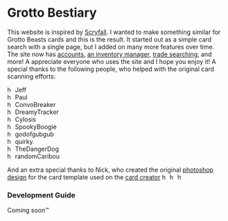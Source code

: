 # Grotto Bestiary

This website is inspired by [Scryfall](https://scryfall.com/). I wanted to make something similar for Grotto Beasts cards
and this is the result. It started out as a simple card search with a single page, but I added on many more features over
time. The site now has [accounts](https://www.grotto-bestiary.com/account),
[an inventory manager](https://www.grotto-bestiary.com/inventory),
[trade searching](https://www.grotto-bestiary.com/trades), and more! A appreciate everyone who uses the site and I hope you
enjoy it! A special thanks to the following people, who helped with the original card scanning efforts:

<img alt="heartman" src="https://www.grotto-bestiary.com/images/emotes/jeffsludge.png" style="height: 1em; display: inline" /> Jeff  
<img alt="heartman" src="https://www.grotto-bestiary.com/images/emotes/dogorb.png" style="height: 1em; display: inline" /> Paul  
<img alt="heartman" src="https://www.grotto-bestiary.com/images/emotes/greenmegalul.png" style="height: 1em; display: inline" /> ConvoBreaker  
<img alt="heartman" src="https://www.grotto-bestiary.com/images/emotes/dustbunny_pleading.png" style="height: 1em; display: inline" /> DreamyTracker  
<img alt="heartman" src="https://www.grotto-bestiary.com/images/emotes/piropoint.png" style="height: 1em; display: inline" /> Cylosis  
<img alt="heartman" src="https://www.grotto-bestiary.com/images/emotes/meowdygarf.png" style="height: 1em; display: inline" /> SpookyBoogie  
<img alt="heartman" src="https://www.grotto-bestiary.com/images/emotes/pogaxos.png" style="height: 1em; display: inline" /> godofgubgub  
<img alt="heartman" src="https://www.grotto-bestiary.com/images/emotes/praygeist.png" style="height: 1em; display: inline" /> quirky.  
<img alt="heartman" src="https://www.grotto-bestiary.com/images/emotes/razzleshades.png" style="height: 1em; display: inline" /> TheDangerDog  
<img alt="heartman" src="https://www.grotto-bestiary.com/images/emotes/JermaGlueless.png" style="height: 1em; display: inline" /> randomCaribou  

And an extra special thanks to Nick, who created the original
[photoshop design](https://drive.google.com/file/d/1loyNEtfEnRf5sGdIxAu3QslEmUNn2gTD/view?usp=sharing) for the card template
used on the [card creator](https://www.grotto-bestiary.com/create)
<img alt="heartman" src="https://www.grotto-bestiary.com/images/emotes/heartman.png" style="height: 1em; display: inline" />
<img alt="heartman" src="https://www.grotto-bestiary.com/images/emotes/heartman.png" style="height: 1em; display: inline" />
<img alt="heartman" src="https://www.grotto-bestiary.com/images/emotes/heartman.png" style="height: 1em; display: inline" />

### Development Guide
Coming soon™
